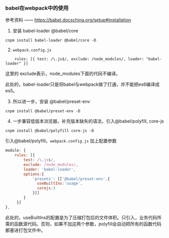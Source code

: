 ### babel在webpack中的使用

参考资料 —— <https://babel.docschina.org/setup#installation>

1. 安装 babel-loader @babel/core

```
cnpm install babel-loader @babel/core -D
```

2. `webpack.config.js`

```
    rules: [{ test: /\.js$/, exclude: /node_modules/, loader: "babel-loader" }]
```

这里的 exclude表示，node_modules下面的代码不编译。

此处的，babel-loader只是将babel与webpack做了打通，并不能把es6编译成es5。

3. 所以进一步，安装 @babel/preset-env

```
cnpm install @babel/preset-env -D
```

4. 一步兼容低版本浏览器，补充版本缺失的语法，引入@babel/polyfill, core-js

```
cnpm install @babel/polyfill core-js -D
```

引入@babel/polyfill，`webpack.config.js` 加上配置参数

```js
module: {
    rules: [{ 
        test: /\.js$/, 
        exclude: /node_modules/, 
        loader: 'babel-loader',
        options:{
            'presets': [['@babel/preset-env',{
              useBuiltIns:'usage',
              corejs:3
            }]]
        }
     }]
},
```

此处的，useBuiltIns的配置是为了压缩打包后的文件体积。只引入，业务代码所需的函数源代码。否则，如果不加这两个参数，polyfill会自动把所有的函数代码都塞进打包文件中。